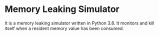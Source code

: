 # Memory Leaking Simulator
It is a memory leaking simulator written in Python 3.8. It monitors and kill itself when a resident memory value has been consumed.
